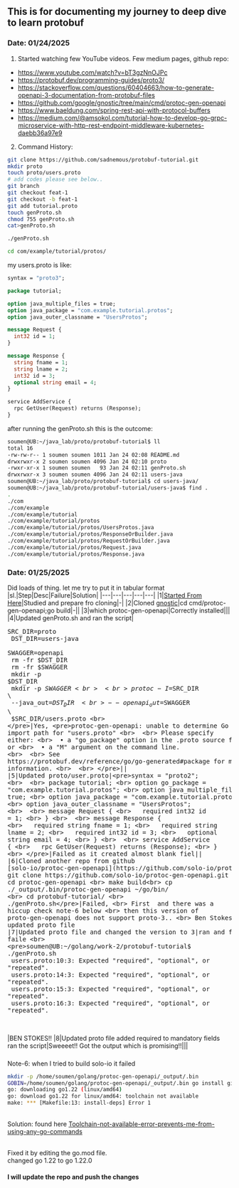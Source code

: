 ## This is for documenting my journey to deep dive to learn protobuf
### Date: 01/24/2025 
1. Started watching few YouTube videos. Few medium pages, github repo:
  - https://www.youtube.com/watch?v=bT3gzNnOJPc
  - https://protobuf.dev/programming-guides/proto3/
  - https://stackoverflow.com/questions/60404663/how-to-generate-openapi-3-documentation-from-protobuf-files
  - https://github.com/google/gnostic/tree/main/cmd/protoc-gen-openapi
  - https://www.baeldung.com/spring-rest-api-with-protocol-buffers
  - https://medium.com/@amsokol.com/tutorial-how-to-develop-go-grpc-microservice-with-http-rest-endpoint-middleware-kubernetes-daebb36a97e9
2. Command History:

```bash
git clone https://github.com/sadnemous/protobuf-tutorial.git
mkdir proto
touch proto/users.proto
# add codes please see below.. 
git branch
git checkout feat-1
git checkout -b feat-1
git add tutorial.proto 
touch genProto.sh
chmod 755 genProto.sh
cat>genProto.sh 

./genProto.sh

cd com/example/tutorial/protos/
```

my users.proto is like:
```proto
syntax = "proto3";

package tutorial;

option java_multiple_files = true;
option java_package = "com.example.tutorial.protos";
option java_outer_classname = "UsersProtos";

message Request {
  int32 id = 1;
}

message Response {
  string fname = 1;
  string lname = 2;
  int32 id = 3;
  optional string email = 4;
}

service AddService {
  rpc GetUser(Request) returns (Response);
}
```

after running the genProto.sh this is the outcome:
```bash
soumen@UB:~/java_lab/proto/protobuf-tutorial$ ll
total 16
-rw-rw-r-- 1 soumen soumen 1011 Jan 24 02:08 README.md
drwxrwxr-x 2 soumen soumen 4096 Jan 24 02:10 proto
-rwxr-xr-x 1 soumen soumen   93 Jan 24 02:11 genProto.sh
drwxrwxr-x 3 soumen soumen 4096 Jan 24 02:11 users-java
soumen@UB:~/java_lab/proto/protobuf-tutorial$ cd users-java/
soumen@UB:~/java_lab/proto/protobuf-tutorial/users-java$ find .
.
./com
./com/example
./com/example/tutorial
./com/example/tutorial/protos
./com/example/tutorial/protos/UsersProtos.java
./com/example/tutorial/protos/ResponseOrBuilder.java
./com/example/tutorial/protos/RequestOrBuilder.java
./com/example/tutorial/protos/Request.java
./com/example/tutorial/protos/Response.java
```


### Date: 01/25/2025 
Did loads of thing. let me try to put it in tabular format
|sl.|Step|Desc|Failure|Solution|
|---|---|---|---|---|
|1|[Started From Here](https://stackoverflow.com/questions/60404663/how-to-generate-openapi-3-documentation-from-protobuf-files)|Studied and prepare fro cloning|-|
|2|Cloned [gnostic](https://github.com/google/gnostic)|cd cmd/protoc-gen-openapi;go build|-||
|3|which protoc-gen-openapi|Correctly installed|||
|4|Updated genProto.sh and ran the script|<pre>SRC_DIR=proto <br> DST_DIR=users-java <br> SWAGGER=openapi <br> rm -fr $DST_DIR <br> rm -fr $SWAGGER <br> mkdir -p $DST_DIR <br> mkdir -p $SWAGGER <br>  <br> protoc -I=$SRC_DIR \ <br>     --java_out=$DST_DIR \ <br>     --openapi_out=$SWAGGER \ <br>     $SRC_DIR/users.proto <br> </pre>|Yes, <pre>protoc-gen-openapi: unable to determine Go import path for "users.proto" <br>  <br> Please specify either: <br> 	• a "go_package" option in the .proto source file, or <br> 	• a "M" argument on the command line. <br>  <br> See https://protobuf.dev/reference/go/go-generated#package for more information. <br>  <br> </pre>||
|5|Updated proto/user.proto|<pre>syntax = "proto2"; <br>  <br> package tutorial; <br> option go_package = "com.example.tutorial.protos"; <br> option java_multiple_files = true; <br> option java_package = "com.example.tutorial.protos"; <br> option java_outer_classname = "UsersProtos"; <br>  <br> message Request { <br>   required int32 id = 1; <br> } <br>  <br> message Response { <br>   required string fname = 1; <br>   required string lname = 2; <br>   required int32 id = 3; <br>   optional string email = 4; <br> } <br>  <br> service AddService { <br>   rpc GetUser(Request) returns (Response); <br> } <br> </pre>|Failed as it created almost blank fiel||
|6|Cloned another repo from github [solo-io/protoc-gen-openapi](https://github.com/solo-io/protoc-gen-openapi)<br><pre> git clone https://github.com/solo-io/protoc-gen-openapi.git <br> cd protoc-gen-openapi <br> make build<br> cp ./_output/.bin/protoc-gen-openapi ~/go/bin/
<br> cd protobuf-tutorial/ <br> ./genProto.sh</pre>|Failed, <br> First  and there was a hiccup check note-6 below <br> then this version of proto-gen-openapi does not support proto-3.. <br> Ben Stokes!!| updated proto file
|7|Updated proto file and changed the version to 3|ran and failed| yes faile <br> <pre>soumen@UB:~/golang/work-2/protobuf-tutorial$ ./genProto.sh  <br> users.proto:10:3: Expected "required", "optional", or "repeated". <br> users.proto:14:3: Expected "required", "optional", or "repeated". <br> users.proto:15:3: Expected "required", "optional", or "repeated". <br> users.proto:16:3: Expected "required", "optional", or "repeated". <br>  <br> </pre>|BEN STOKES!!
|8|Updated proto file added required to mandatory fields<br>ran the script|Sweeeet!! Got the output which is promising!!|||

###
Note-6: when I tried to build solo-io it failed
```bash
mkdir -p /home/soumen/golang/protoc-gen-openapi/_output/.bin
GOBIN=/home/soumen/golang/protoc-gen-openapi/_output/.bin go install github.com/golang/protobuf/protoc-gen-go
go: downloading go1.22 (linux/amd64)
go: download go1.22 for linux/amd64: toolchain not available
make: *** [Makefile:13: install-deps] Error 1
```
<br> Solution: found here [Toolchain-not-available-error-prevents-me-from-using-any-go-commands](https://stackoverflow.com/questions/78519711/toolchain-not-available-error-prevents-me-from-using-any-go-commands)

<br> Fixed it by editing the go.mod file.
<br> changed go 1.22 to go 1.22.0
#### I will update the repo and push the changes
